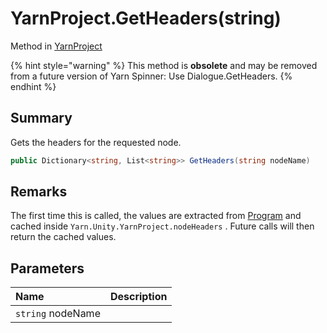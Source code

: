 # YarnProject.GetHeaders(string)

Method in [YarnProject](/docs/api/csharp/yarn.unity.yarnproject.md)

{% hint style="warning" %}
This method is <b>obsolete</b> and may be removed from a future version of Yarn Spinner: Use Dialogue.GetHeaders.
{% endhint %}

## Summary


Gets the headers for the requested node.


```csharp
public Dictionary<string, List<string>> GetHeaders(string nodeName)
```

## Remarks


The first time this is called, the values are extracted from  <a href="yarn.unity.yarnproject.program.md">Program</a>  and cached inside  `Yarn.Unity.YarnProject.nodeHeaders` . Future
calls will then return the cached values.


## Parameters

|Name|Description|
|:---|:---|
|`string` nodeName||

